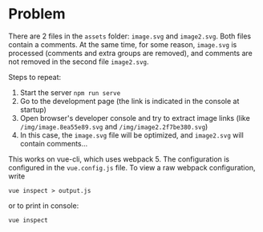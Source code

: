 # Problem

There are 2 files in the `assets` folder: `image.svg` and `image2.svg`. Both files contain a comments. 
At the same time, for some reason, `image.svg` is processed (comments and extra groups are removed), 
and comments are not removed in the second file `image2.svg`.

Steps to repeat:

1. Start the server `npm run serve`
2. Go to the development page (the link is indicated in the console at startup)
3. Open browser's developer console and try to extract image links (like `/img/image.8ea55e89.svg` and `/img/image2.2f7be380.svg`)
4. In this case, the `image.svg` file will be optimized, and `image2.svg` will contain comments...

This works on vue-cli, which uses webpack 5. The configuration is configured in the `vue.config.js` file. 
To view a raw webpack configuration, write 
```
vue inspect > output.js
```
or to print in console:
```
vue inspect 
```



